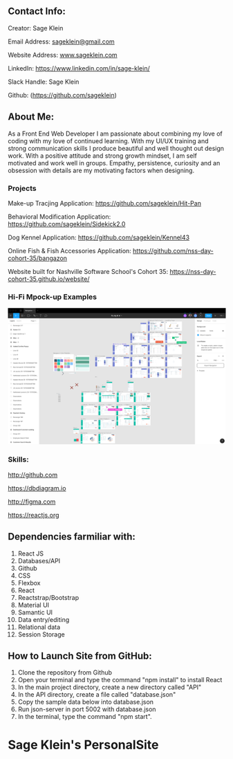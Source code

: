 ## Contact Info:

Creator: Sage Klein

Email Address: sageklein@gmail.com

Website Address: www.sageklein.com

LinkedIn: https://www.linkedin.com/in/sage-klein/

Slack Handle: Sage Klein

Github: (https://github.com/sageklein)

## About Me:

As a Front End Web Developer I am passionate about combining my love of coding with my love of continued learning. With my UI/UX training and strong communication skills I produce beautiful and well thought out design work. With a positive attitude and strong growth mindset, I am self motivated and work well in groups. Empathy, persistence, curiosity and an obsession with details are my motivating factors when designing.

### Projects

Make-up Tracjing Application: https://github.com/sageklein/Hit-Pan

Behavioral Modification Application: https://github.com/sageklein/Sidekick2.0

Dog Kennel Application: https://github.com/sageklein/Kennel43

Online Fish & Fish Accessories Application: https://github.com/nss-day-cohort-35/bangazon

Website built for Nashville Software School's Cohort 35: https://nss-day-cohort-35.github.io/website/


### Hi-Fi Mpock-up Examples

![Bangazon Figma](src/images/BangazonFigma.png)

### Skills:

http://github.com

https://dbdiagram.io

http://figma.com

https://reactjs.org

## Dependencies farmiliar with:

1. React JS
2. Databases/API
3. Github
4. CSS
5. Flexbox
6. React
7. Reactstrap/Bootstrap
8. Material UI
9. Samantic UI
10. Data entry/editing
11. Relational data
12. Session Storage

## How to Launch Site from GitHub:

1. Clone the repository from Github
2. Open your terminal and type the command "npm install" to install React
3. In the main project directory, create a new directory called "API"
4. In the API directory, create a file called "database.json"
5. Copy the sample data below into database.json
6. Run json-server in port 5002 with database.json
7. In the terminal, type the command "npm start".

# Sage Klein's PersonalSite

